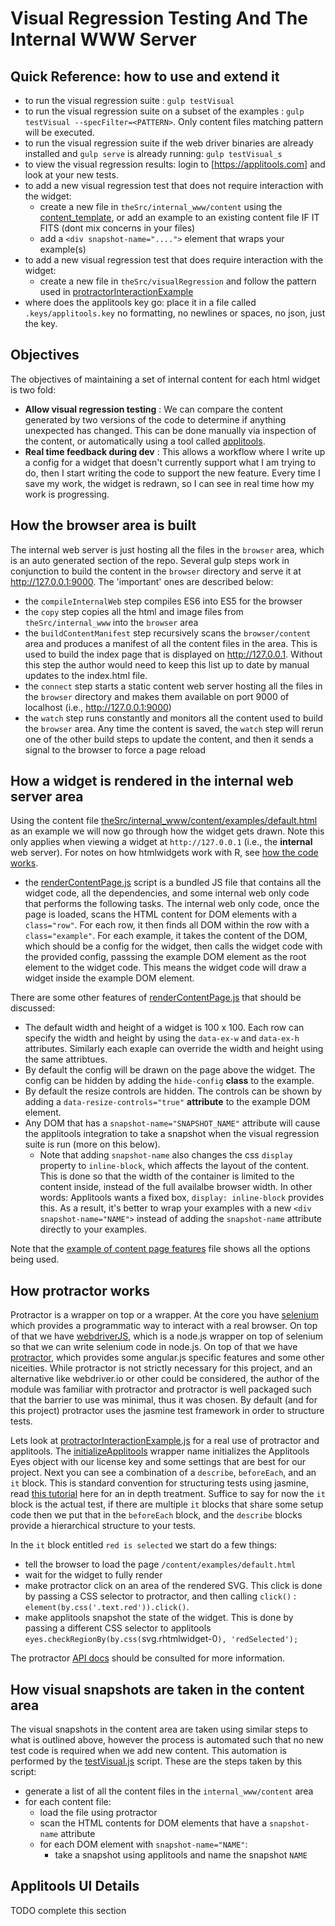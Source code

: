 # Visual Regression Testing And The Internal WWW Server

## Quick Reference: how to use and extend it

* to run the visual regression suite : `gulp testVisual`
* to run the visual regression suite on a subset of the examples : `gulp testVisual --specFilter=<PATTERN>`. Only content files matching pattern will be executed.
* to run the visual regression suite if the web driver binaries are already installed and `gulp serve` is already running: `gulp testVisual_s`
* to view the visual regression results: login to [https://applitools.com] and look at your new tests.
* to add a new visual regression test that does not require interaction with the widget:
    * create a new file in `theSrc/internal_www/content` using the [content_template](/theSrc/internal_www/content/content_template.html), or add an example to an existing content file IF IT FITS (dont mix concerns in your files)
    * add a `<div snapshot-name="....">` element that wraps your example(s)
* to add a new visual regression test that does require interaction with the widget:
    * create a new file in `theSrc/visualRegression` and follow the pattern used in [protractorInteractionExample](/theSrc/visualRegression/protractorInteractionExample.js)
* where does the applitools key go: place it in a file called `.keys/applitools.key` no formatting, no newlines or spaces, no json, just the key.


## Objectives

The objectives of maintaining a set of internal content for each html widget is two fold:

* **Allow visual regression testing** : We can compare the content generated by two versions of the code to determine if anything unexpected has changed. This can be done manually via inspection of the content, or automatically using a tool called [applitools](https://applitools.com).
* **Real time feedback during dev** : This allows a workflow where I write up a config for a widget that doesn't currently support what I am trying to do, then I start writing the code to support the new feature. Every time I save my work, the widget is redrawn, so I can see in real time how my work is progressing.
 
## How the browser area is built

The internal web server is just hosting all the files in the `browser` area, which is an auto generated section of the repo. Several gulp steps work in conjunction to build the content in the `browser` directory and serve it at http://127.0.0.1:9000. The 'important' ones are described below:
 
* the `compileInternalWeb` step compiles ES6 into ES5 for the browser
* the `copy` step copies all the html and image files from `theSrc/internal_www` into the `browser` area
* the `buildContentManifest` step recursively scans the `browser/content` area and produces a manifest of all the content files in the area. This is used to build the index page that is displayed on http://127.0.0.1. Without this step the author would need to keep this list up to date by manual updates to the index.html file.
* the `connect` step starts a static content web server hosting all the files in the `browser` directory and makes them available on port 9000 of localhost (i.e., http://127.0.0.1:9000)
* the `watch` step runs constantly and monitors all the content used to build the `browser` area. Any time the content is saved, the `watch` step will rerun one of the other build steps to update the content, and then it sends a signal to the browser to force a page reload
 
## How a widget is rendered in the internal web server area

Using the content file [theSrc/internal_www/content/examples/default.html](/theSrc/internal_www/content/examples/default.html) as an example we will now go through how the widget gets drawn. Note this only applies when viewing a widget at `http://127.0.0.1` (i.e., the **internal** web server). For notes on how htmlwidgets work with R, see [how the code works](./how_the_code_works.md). 

* the [renderContentPage.js](/theSrc/internal_www/js/renderContentPage.js) script is a bundled JS file that contains all the widget code, all the dependencies, and some internal web only code that performs the following tasks. The internal web only code, once the page is loaded, scans the HTML content for DOM elements with a `class="row"`. For each row, it then finds all DOM within the row with a `class="example"`. For each example, it takes the content of the DOM, which should be a config for the widget, then calls the widget code with the provided config, passsing the example DOM element as the root element to the widget code. This means the widget code will draw a widget inside the example DOM element.

There are some other features of [renderContentPage.js](/theSrc/internal_www/js/renderContentPage.js) that should be discussed:
 
* The default width and height of a widget is 100 x 100. Each row can specify the width and height by using the `data-ex-w` and `data-ex-h` attributes. Similarly each exaple can override the width and height using the same attribtues.
* By default the config will be drawn on the page above the widget. The config can be hidden by adding the `hide-config` **class** to the example. 
* By default the resize controls are hidden. The controls can be shown by adding a `data-resize-controls="true"` **attribute** to the example DOM element.  
* Any DOM that has a `snapshot-name="SNAPSHOT_NAME"` attribute will cause the applitools integration to take a snapshot when the visual regression suite is run (more on this below).
    * Note that adding `snapshot-name` also changes the css `display` property to `inline-block`, which affects the layout of the content. This is done so that the width of the container is limited to the content inside, instead of the full availalbe browser width. In other words: Applitools wants a fixed box, `display: inline-block` provides this. As a result, it's better to wrap your examples with a new `<div snapshot-name="NAME">` instead of adding the `snapshot-name` attribute directly to your examples.

Note that the [example of content page features](/theSrc/internal_www/content/examples/example_of_content_page_features.html) file shows all the options being used.
## How protractor works

Protractor is a wrapper on top or a wrapper. At the core you have [selenium](http://docs.seleniumhq.org/) which provides a programmatic way to interact with a real browser. On top of that we have [webdriverJS](https://github.com/SeleniumHQ/selenium/wiki/WebDriverJs), which is a node.js wrapper on top of selenium so that we can write selenium code in node.js. On top of that we have [protractor](http://www.protractortest.org/), which provides some angular.js specific features and some other niceities. While protractor is not strictly necessary for this project, and an alternative like webdriver.io or other could be considered, the author of the module was familiar with protractor and protractor is well packaged such that the barrier to use was minimal, thus it was chosen. By default (and for this project) protractor uses the jasmine test framework in order to structure tests.

Lets look at [protractorInteractionExample.js](/theSrc/visualRegression/protractorInteractionExample.js) for a real use of protractor and applitools. The [initializeApplitools](/build/scripts/initializeApplitools.js) wrapper name initializes the Applitools Eyes object with our license key and some settings that are best for our project. Next you can see a combination of a `describe`, `beforeEach`, and an `it` block. This is standard convention for structuring tests using jasmine, read [this tutorial](https://jasmine.github.io/) here for an in depth treatment. Suffice to say for now the `it` block is the actual test, if there are multiple `it` blocks that share some setup code then we put that in the `beforeEach` block, and the `describe` blocks provide a hierarchical structure to your tests. 

In the `it` block entitled `red is selected` we start do a few things:

* tell the  browser to load the page `/content/examples/default.html` 
* wait for the widget to fully render
* make protractor click on an area of the rendered SVG. This click is done by passing a CSS selector to  protractor, and then calling `click()` : `element(by.css('.text.red')).click()`. 
* make applitools snapshot the state of the widget. This is done by passing a different CSS selector to applitools `eyes.checkRegionBy(by.css(`svg.rhtmlwidget-0`), 'redSelected');`
 
The protractor [API docs](http://www.protractortest.org/#/api) should be consulted for more information. 
 
## How visual snapshots are taken in the content area

The visual snapshots in the content area are taken using similar steps to what is outlined above, however the process is automated such that no new test code is required when we add new content. This automation is performed by the [testVisual.js](/build/scripts/testVisual.js) script. These are the steps taken by this script:

* generate a list of all the content files in the `internal_www/content` area
* for each content file:
    * load the file using protractor
    * scan the HTML contents for DOM elements that have a `snapshot-name` attribute
    * for each DOM element with `snapshot-name="NAME"`:
        * take a snapshot using applitools and name the snapshot `NAME` 

## Applitools UI Details

TODO complete this section
 

